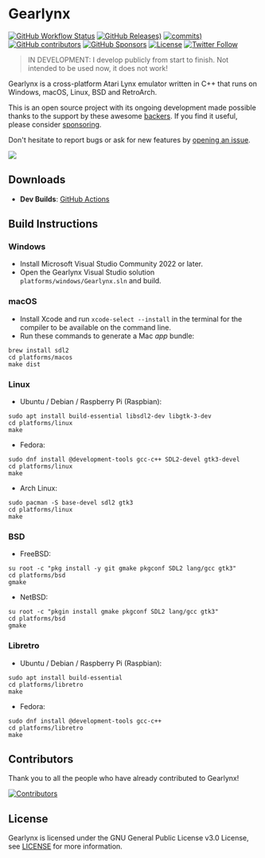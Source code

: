 # Gearlynx

[![GitHub Workflow Status](https://img.shields.io/github/actions/workflow/status/drhelius/Gearlynx/gearlynx.yml)](https://github.com/drhelius/Gearlynx/actions/workflows/gearlynx.yml)
[![GitHub Releases)](https://img.shields.io/github/v/tag/drhelius/Gearlynx?label=version)](https://github.com/drhelius/Gearlynx/releases)
[![commits)](https://img.shields.io/github/commit-activity/t/drhelius/Gearlynx)](https://github.com/drhelius/Gearlynx/commits/main)
[![GitHub contributors](https://img.shields.io/github/contributors/drhelius/Gearlynx)](https://github.com/drhelius/Gearlynx/graphs/contributors)
[![GitHub Sponsors](https://img.shields.io/github/sponsors/drhelius)](https://github.com/sponsors/drhelius)
[![License](https://img.shields.io/github/license/drhelius/Gearlynx)](https://github.com/drhelius/Gearlynx/blob/main/LICENSE)
[![Twitter Follow](https://img.shields.io/twitter/follow/drhelius)](https://x.com/drhelius)

> IN DEVELOPMENT: I develop publicly from start to finish. Not intended to be used now, it does not work!

Gearlynx is a cross-platform Atari Lynx emulator written in C++ that runs on Windows, macOS, Linux, BSD and RetroArch.

This is an open source project with its ongoing development made possible thanks to the support by these awesome [backers](backers.md). If you find it useful, please consider [sponsoring](https://github.com/sponsors/drhelius).

Don't hesitate to report bugs or ask for new features by [opening an issue](https://github.com/drhelius/Gearlynx/issues).

<img src="http://www.geardome.com/files/gearlynx/gearlynx_debug_01.png">

## Downloads

- **Dev Builds**: [GitHub Actions](https://github.com/drhelius/Gearlynx/actions/workflows/gearlynx.yml)
  
## Build Instructions

### Windows

- Install Microsoft Visual Studio Community 2022 or later.
- Open the Gearlynx Visual Studio solution `platforms/windows/Gearlynx.sln` and build.

### macOS

- Install Xcode and run `xcode-select --install` in the terminal for the compiler to be available on the command line.
- Run these commands to generate a Mac *app* bundle:

``` shell
brew install sdl2
cd platforms/macos
make dist
```

### Linux

- Ubuntu / Debian / Raspberry Pi (Raspbian):

``` shell
sudo apt install build-essential libsdl2-dev libgtk-3-dev
cd platforms/linux
make
```

- Fedora:

``` shell
sudo dnf install @development-tools gcc-c++ SDL2-devel gtk3-devel
cd platforms/linux
make
```

- Arch Linux:

``` shell
sudo pacman -S base-devel sdl2 gtk3
cd platforms/linux
make
```

### BSD

- FreeBSD:

``` shell
su root -c "pkg install -y git gmake pkgconf SDL2 lang/gcc gtk3"
cd platforms/bsd
gmake
```

- NetBSD:

``` shell
su root -c "pkgin install gmake pkgconf SDL2 lang/gcc gtk3"
cd platforms/bsd
gmake
```

### Libretro

- Ubuntu / Debian / Raspberry Pi (Raspbian):

``` shell
sudo apt install build-essential
cd platforms/libretro
make
```

- Fedora:

``` shell
sudo dnf install @development-tools gcc-c++
cd platforms/libretro
make
```

## Contributors

Thank you to all the people who have already contributed to Gearlynx!

[![Contributors](https://contrib.rocks/image?repo=drhelius/gearlynx)](https://github.com/drhelius/gearlynx/graphs/contributors)

## License

Gearlynx is licensed under the GNU General Public License v3.0 License, see [LICENSE](LICENSE) for more information.
